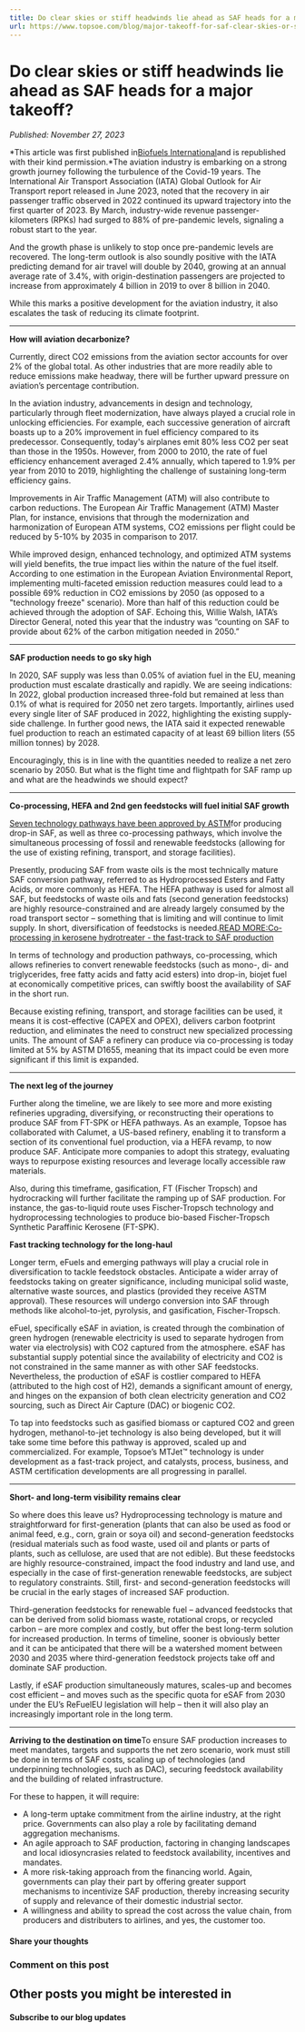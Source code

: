 ```yaml
---
title: Do clear skies or stiff headwinds lie ahead as SAF heads for a major takeoff?
url: https://www.topsoe.com/blog/major-takeoff-for-saf-clear-skies-or-stiff-headwinds-ahead#main-content
---
```


# Do clear skies or stiff headwinds lie ahead as SAF heads for a major takeoff?

*Published: November 27, 2023*

*This article was first published in[Biofuels International](https://biofuels-news.com/)and is republished with their kind permission.*The aviation industry is embarking on a strong growth journey following the turbulence of the Covid-19 years. The International Air Transport Association (IATA) Global Outlook for Air Transport report released in June 2023, noted that the recovery in air passenger traffic observed in 2022 continued its upward trajectory into the first quarter of 2023. By March, industry-wide revenue passenger-kilometers (RPKs) had surged to 88% of pre-pandemic levels, signaling a robust start to the year.

And the growth phase is unlikely to stop once pre-pandemic levels are recovered. The long-term outlook is also soundly positive with the IATA predicting demand for air travel will double by 2040, growing at an annual average rate of 3.4%, with origin-destination passengers are projected to increase from approximately 4 billion in 2019 to over 8 billion in 2040.

While this marks a positive development for the aviation industry, it also escalates the task of reducing its climate footprint.

****

**How will aviation decarbonize?**

Currently, direct CO2 emissions from the aviation sector accounts for over 2% of the global total. As other industries that are more readily able to reduce emissions make headway, there will be further upward pressure on aviation’s percentage contribution.

In the aviation industry, advancements in design and technology, particularly through fleet modernization, have always played a crucial role in unlocking efficiencies. For example, each successive generation of aircraft boasts up to a 20% improvement in fuel efficiency compared to its predecessor. Consequently, today's airplanes emit 80% less CO2 per seat than those in the 1950s. However, from 2000 to 2010, the rate of fuel efficiency enhancement averaged 2.4% annually, which tapered to 1.9% per year from 2010 to 2019, highlighting the challenge of sustaining long-term efficiency gains.

Improvements in Air Traffic Management (ATM) will also contribute to carbon reductions. The European Air Traffic Management (ATM) Master Plan, for instance, envisions that through the modernization and harmonization of European ATM systems, CO2 emissions per flight could be reduced by 5-10% by 2035 in comparison to 2017.

While improved design, enhanced technology, and optimized ATM systems will yield benefits, the true impact lies within the nature of the fuel itself. According to one estimation in the European Aviation Environmental Report, implementing multi-faceted emission reduction measures could lead to a possible 69% reduction in CO2 emissions by 2050 (as opposed to a "technology freeze" scenario). More than half of this reduction could be achieved through the adoption of SAF. Echoing this, Willie Walsh, IATA’s Director General, noted this year that the industry was “counting on SAF to provide about 62% of the carbon mitigation needed in 2050.”

****

**SAF production needs to go sky high**

In 2020, SAF supply was less than 0.05% of aviation fuel in the EU, meaning production must escalate drastically and rapidly. We are seeing indications: In 2022, global production increased three-fold but remained at less than 0.1% of what is required for 2050 net zero targets. Importantly, airlines used every single liter of SAF produced in 2022, highlighting the existing supply-side challenge. In further good news, the IATA said it expected renewable fuel production to reach an estimated capacity of at least 69 billion liters (55 million tonnes) by 2028.

Encouragingly, this is in line with the quantities needed to realize a net zero scenario by 2050. But what is the flight time and flightpath for SAF ramp up and what are the headwinds we should expect?

****

**Co-processing, HEFA and 2nd gen feedstocks will fuel initial SAF growth**

[Seven technology pathways have been approved by ASTM](/sustainable-aviation-fuel)for producing drop-in SAF, as well as three co-processing pathways, which involve the simultaneous processing of fossil and renewable feedstocks (allowing for the use of existing refining, transport, and storage facilities).

Presently, producing SAF from waste oils is the most technically mature SAF conversion pathway, referred to as Hydroprocessed Esters and Fatty Acids, or more commonly as HEFA. The HEFA pathway is used for almost all SAF, but feedstocks of waste oils and fats (second generation feedstocks) are highly resource-constrained and are already largely consumed by the road transport sector – something that is limiting and will continue to limit supply. In short, diversification of feedstocks is needed.[READ MORE:Co-processing in kerosene hydrotreater - the fast-track to SAF production](/processes/hydrotreating/co-processing-in-kerosene)

In terms of technology and production pathways, co-processing, which allows refineries to convert renewable feedstocks (such as mono-, di- and triglycerides, free fatty acids and fatty acid esters) into drop-in, biojet fuel at economically competitive prices, can swiftly boost the availability of SAF in the short run.

Because existing refining, transport, and storage facilities can be used, it means it is cost-effective (CAPEX and OPEX), delivers carbon footprint reduction, and eliminates the need to construct new specialized processing units. The amount of SAF a refinery can produce via co-processing is today limited at 5% by ASTM D1655, meaning that its impact could be even more significant if this limit is expanded.

****

**The next leg of the journey**

Further along the timeline, we are likely to see more and more existing refineries upgrading, diversifying, or reconstructing their operations to produce SAF from FT-SPK or HEFA pathways. As an example, Topsoe has collaborated with Calumet, a US-based refinery, enabling it to transform a section of its conventional fuel production, via a HEFA revamp, to now produce SAF. Anticipate more companies to adopt this strategy, evaluating ways to repurpose existing resources and leverage locally accessible raw materials.

Also, during this timeframe, gasification, FT (Fischer Tropsch) and hydrocracking will further facilitate the ramping up of SAF production. For instance, the gas-to-liquid route uses Fischer-Tropsch technology and hydroprocessing technologies to produce bio-based Fischer-Tropsch Synthetic Paraffinic Kerosene (FT-SPK).

**Fast tracking technology for the long-haul**

Longer term, eFuels and emerging pathways will play a crucial role in diversification to tackle feedstock obstacles. Anticipate a wider array of feedstocks taking on greater significance, including municipal solid waste, alternative waste sources, and plastics (provided they receive ASTM approval). These resources will undergo conversion into SAF through methods like alcohol-to-jet, pyrolysis, and gasification, Fischer-Tropsch.

eFuel, specifically eSAF in aviation, is created through the combination of green hydrogen (renewable electricity is used to separate hydrogen from water via electrolysis) with CO2 captured from the atmosphere. eSAF has substantial supply potential since the availability of electricity and CO2 is not constrained in the same manner as with other SAF feedstocks. Nevertheless, the production of eSAF is costlier compared to HEFA (attributed to the high cost of H2), demands a significant amount of energy, and hinges on the expansion of both clean electricity generation and CO2 sourcing, such as Direct Air Capture (DAC) or biogenic CO2.

To tap into feedstocks such as gasified biomass or captured CO2 and green hydrogen, methanol-to-jet technology is also being developed, but it will take some time before this pathway is approved, scaled up and commercialized. For example, Topsoe’s MTJet™ technology is under development as a fast-track project, and catalysts, process, business, and ASTM certification developments are all progressing in parallel.

****

**Short- and long-term visibility remains clear**

So where does this leave us? Hydroprocessing technology is mature and straightforward for first-generation (plants that can also be used as food or animal feed, e.g., corn, grain or soya oil) and second-generation feedstocks (residual materials such as food waste, used oil and plants or parts of plants, such as cellulose, are used that are not edible). But these feedstocks are highly resource-constrained, impact the food industry and land use, and especially in the case of first-generation renewable feedstocks, are subject to regulatory constraints. Still, first- and second-generation feedstocks will be crucial in the early stages of increased SAF production.

Third-generation feedstocks for renewable fuel – advanced feedstocks that can be derived from solid biomass waste, rotational crops, or recycled carbon – are more complex and costly, but offer the best long-term solution for increased production. In terms of timeline, sooner is obviously better and it can be anticipated that there will be a watershed moment between 2030 and 2035 where third-generation feedstock projects take off and dominate SAF production.

Lastly, if eSAF production simultaneously matures, scales-up and becomes cost efficient – and moves such as the specific quota for eSAF from 2030 under the EU’s ReFuelEU legislation will help – then it will also play an increasingly important role in the long term.

****

**Arriving to the destination on time**To ensure SAF production increases to meet mandates, targets and supports the net zero scenario, work must still be done in terms of SAF costs, scaling up of technologies (and underpinning technologies, such as DAC), securing feedstock availability and the building of related infrastructure.

For these to happen, it will require:

- A long-term uptake commitment from the airline industry, at the right price. Governments can also play a role by facilitating demand aggregation mechanisms.
- An agile approach to SAF production, factoring in changing landscapes and local idiosyncrasies related to feedstock availability, incentives and mandates.
- A more risk-taking approach from the financing world. Again, governments can play their part by offering greater support mechanisms to incentivize SAF production, thereby increasing security of supply and relevance of their domestic industrial sector.
- A willingness and ability to spread the cost across the value chain, from producers and distributers to airlines, and yes, the customer too.

#### Share your thoughts

### Comment on this post

## Other posts you might be interested in

#### Subscribe to our blog updates